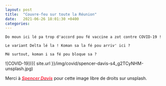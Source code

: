 ```yaml
---
layout: post
title:  "Couvre-feu sur toute la Réunion"
date:   2021-06-26 18:01:30 +0400
categories: 
---
```

<!---

You’ll find this post in your `_posts` directory. Go ahead and edit it and re-build the site to see your changes. You can rebuild the site in many different ways, but the most common way is to run `jekyll serve`, which launches a web server and auto-regenerates your site when a file is updated.

Jekyll requires blog post files to be named according to the following format:

`YEAR-MONTH-DAY-title.MARKUP`

Where `YEAR` is a four-digit number, `MONTH` and `DAY` are both two-digit numbers, and `MARKUP` is the file extension representing the format used in the file. After that, include the necessary front matter. Take a look at the source for this post to get an idea about how it works.

Jekyll also offers powerful support for code snippets:

{% highlight ruby %}
def print_hi(name)
  puts "Hi, #{name}"
end
print_hi('Tom')
#=> prints 'Hi, Tom' to STDOUT.
{% endhighlight %}

Check out the [Jekyll docs][jekyll-docs] for more info on how to get the most out of Jekyll. File all bugs/feature requests at [Jekyll’s GitHub repo][jekyll-gh]. If you have questions, you can ask them on [Jekyll Talk][jekyll-talk].

[jekyll-docs]: https://jekyllrb.com/docs/home
[jekyll-gh]:   https://github.com/jekyll/jekyll
[jekyll-talk]: https://talk.jekyllrb.com/

--->


` Do moun ici lé pa trop d'accord pou fé vaccine a zot contre COVID-19 ! `

` Le variant Delta lé la ! Koman sa la fé pou arriv' ici ? `

` Mé surtout, koman i sa fé pou bloque sa ? `


![COVID-19]({{ site.url }}/img/covid/spencer-davis-s4_g2TCyNHM-unsplash.jpg)

Merci à <a href="https://unsplash.com/@spencerbdavis?utm_source=unsplash&utm_medium=referral&utm_content=creditCopyText" target="_blank"><span style="color:  #ff3349">***Spencer Davis***</span></a>  pour cette image libre de droits sur unsplash.
  
